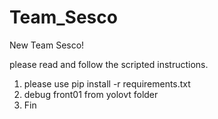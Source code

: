 # Team_Sesco
New Team Sesco!


please read and follow the scripted instructions.


1. please use pip install -r requirements.txt
2. debug front01 from yolovt folder
3. Fin



